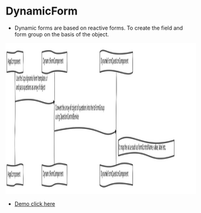 # DynamicForm
 
- Dynamic forms are based on reactive forms. To create the field and form group on the 
  basis of the object.
  
<img src="https://github.com/Rahul151995/Object-base-dynamic-form/blob/master/diagram.svg"  height="400px" />


- [Demo click here](http://dynamic-forms.surge.sh/)